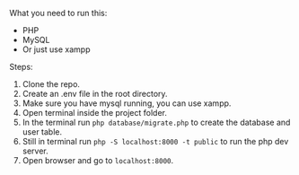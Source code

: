 What you need to run this:

- PHP
- MySQL
- Or just use xampp

Steps:

1. Clone the repo.
2. Create an .env file in the root directory.
3. Make sure you have mysql running, you can use xampp.
4. Open terminal inside the project folder.
5. In the terminal run `php database/migrate.php` to create the database and user table.
6. Still in terminal run `php -S localhost:8000 -t public` to run the php dev server.
7. Open browser and go to `localhost:8000`.

